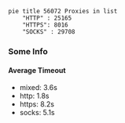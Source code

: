 
```mermaid
pie title 56072 Proxies in list
    "HTTP" : 25165
    "HTTPS": 8016
    "SOCKS" : 29708
```

### Some Info
#### Average Timeout

- mixed: 3.6s
- http: 1.8s
- https: 8.2s
- socks: 5.1s